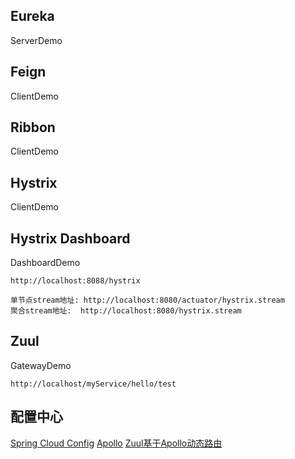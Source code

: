 ## Eureka
ServerDemo

## Feign
ClientDemo

## Ribbon
ClientDemo

## Hystrix
ClientDemo

## Hystrix Dashboard
DashboardDemo
```
http://localhost:8088/hystrix

单节点stream地址: http://localhost:8080/actuator/hystrix.stream
聚合stream地址:  http://localhost:8080/hystrix.stream

```
## Zuul
GatewayDemo
```
http://localhost/myService/hello/test
```

## 配置中心
[Spring Cloud Config](https://spring.io/projects/spring-cloud-config)
[Apollo](https://github.com/ctripcorp/apollo/wiki)
[Zuul基于Apollo动态路由](https://www.cnblogs.com/babycomeon/p/11489632.html)
